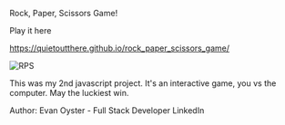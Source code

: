 Rock, Paper, Scissors Game!

Play it here 

https://quietoutthere.github.io/rock_paper_scissors_game/

![RPS](https://user-images.githubusercontent.com/108839805/187047799-40e58e53-509c-4a53-b54f-047591cbcb5a.png)


This was my 2nd javascript project. It's an interactive game, you vs the computer. May the luckiest win.

Author: Evan Oyster - Full Stack Developer LinkedIn
